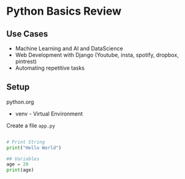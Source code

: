 # Python Basics Review

## Use Cases
- Machine Learning and AI and DataScience
- Web Development with Django (Youtube, insta, spotify, dropbox, pintrest)
- Automating repetitive tasks

## Setup
python.org

- venv - Virtual Environment

Create a file `app.py`

```python

# Print String
print("Hello World") 

## Variables
age = 20
print(age)
 

```